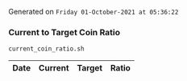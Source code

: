 Generated on `Friday 01-October-2021 at 05:36:22`

### Current to Target Coin Ratio
`current_coin_ratio.sh`

Date|Current|Target|Ratio
---|---|---|---
